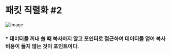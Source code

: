# 패킷 직렬화 \#2

![image](https://user-images.githubusercontent.com/68372094/159877312-0280b1e8-5ea2-4b5a-96c5-9abf5f6d872f.png)

### * 데이터를 꺼내 쓸 때 복사하지 않고 포인터로 접근하여 데이터를 얻어 복사 비용이 들지 않는 것이 포인트이다.


